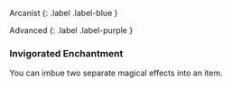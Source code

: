 
Arcanist
{: .label .label-blue }

Advanced
{: .label .label-purple }
### Invigorated Enchantment
You can imbue two separate magical effects into an item.
